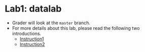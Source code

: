 # Lab1: datalab

- Grader will look at the `master` branch.
- For more details about this lab, please read the following two introductions.
    - [Instruction1](cachelab.pdf)
    - [Instruction2](README.txt)
